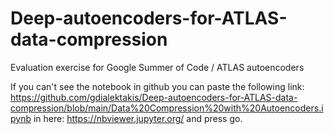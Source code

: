 # Deep-autoencoders-for-ATLAS-data-compression
Evaluation exercise for Google Summer of Code / ATLAS autoencoders

If you can't see the notebook in github you can paste the following link:
https://github.com/gdialektakis/Deep-autoencoders-for-ATLAS-data-compression/blob/main/Data%20Compression%20with%20Autoencoders.ipynb
in here: https://nbviewer.jupyter.org/ and press go.
